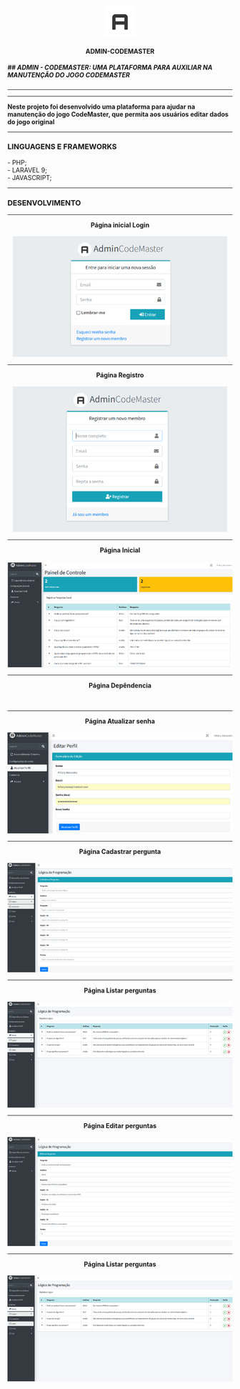 <div align="center">
    <img src="public/frontend/docs/assets/img/AdminLTELogo.png" alt="" style="width: 70px;">
    <h4>ADMIN-CODEMASTER</h4>
</div>
<h5>## ADMIN - CODEMASTER: UMA PLATAFORMA PARA AUXILIAR NA MANUTENÇÃO DO JOGO CODEMASTER</h5>
<hr>
<hr>
<b>Neste projeto foi desenvolvido uma plataforma para ajudar na manutenção do jogo CodeMaster, que permita aos usuários editar dados do jogo original</b>
<hr>
<h3>LINGUAGENS E FRAMEWORKS</h3>
- PHP;<br>
- LARAVEL 9;<br>
- JAVASCRIPT;<br>
<hr>
<h3>DESENVOLVIMENTO</h3>
<hr>
<div align="center">
    <b>Página inicial Login</b><br>
    <br>
    <img src="public/frontend/docs/assets/img/login.png" alt="" style="width: auto 0px;">
    <hr>
      <b>Página Registro</b><br>
    <br>
    <img src="public/frontend/docs/assets/img/register.png" alt="" style="width: auto 0px;">
    <hr>
      <b>Página Inicial</b><br>
    <br>
    <img src="public/frontend/docs/assets/img/init.png" alt="" style="width: auto 0px;">
    <hr>
      <b>Página Depêndencia</b><br>
    <br>
    <img src="public/frontend/docs/assets/img/dependencias" alt="" style="width: auto 0px;">
    <hr>
      <b>Página Atualizar senha</b><br>
    <br>
    <img src="public/frontend/docs/assets/img/senha.png" alt="" style="width: auto 0px;">
      <hr>
      <b>Página Cadastrar pergunta</b><br>
    <br>
    <img src="public/frontend/docs/assets/img/reg.png" alt="" style="width: auto 0px;">
     <hr>
      <b>Página Listar perguntas</b><br>
    <br>
    <img src="public/frontend/docs/assets/img/tebela.png" alt="" style="width: auto 0px;">
    <hr>
      <b>Página Editar perguntas</b><br>
    <br>
    <img src="public/frontend/docs/assets/img/edit.png" alt="" style="width: auto 0px;">
    <hr>
     <b>Página Listar perguntas</b><br>
    <br>
    <img src="public/frontend/docs/assets/img/tebela.png" alt="" style="width: auto 0px;">

</div>

